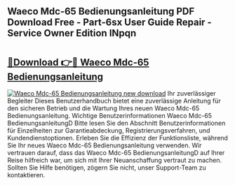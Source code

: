 ## Waeco Mdc-65 Bedienungsanleitung PDF Download Free - Part-6sx User Guide Repair - Service Owner Edition INpqn

# <h2><a href="http://df3gik1.blite.top/?on=Waeco+Mdc-65+Bedienungsanleitung">🔗Download 👉🔴 Waeco Mdc-65 Bedienungsanleitung</a></h2>

[![Waeco Mdc-65 Bedienungsanleitung new download](https://i.imgur.com/lujVjoI.png)](http://df3gik1.blite.top/?on=Waeco+Mdc-65+Bedienungsanleitung)
Ihr zuverlässiger Begleiter Dieses Benutzerhandbuch bietet eine zuverlässige Anleitung für den sicheren Betrieb und die Wartung Ihres neuen Waeco Mdc-65 Bedienungsanleitung. Wichtige Benutzerinformationen Waeco Mdc-65 BedienungsanleitungD Bitte lesen Sie den Abschnitt Benutzerinformationen für Einzelheiten zur Garantieabdeckung, Registrierungsverfahren, und Kundendienstoptionen. Erleben Sie die Effizienz der Funktionsliste, während Sie Ihr neues Waeco Mdc-65 Bedienungsanleitung verwenden. Wir vertrauen darauf, dass das Waeco Mdc-65 BedienungsanleitungD auf Ihrer Reise hilfreich war, um sich mit Ihrer Neuanschaffung vertraut zu machen. Sollten Sie Hilfe benötigen, zögern Sie nicht, unser Support-Team zu kontaktieren.

